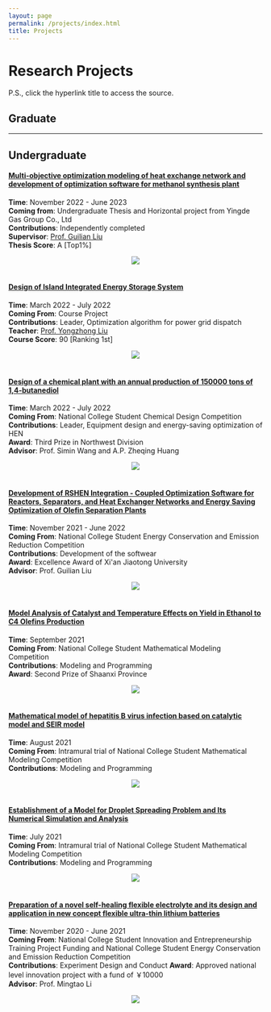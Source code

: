 ```yaml
---
layout: page
permalink: /projects/index.html
title: Projects
---
```


# Research Projects

P.S., click the hyperlink title to access the source.<br>
## Graduate


---
## Undergraduate
#### [Multi-objective optimization modeling of heat exchange network and development of optimization software for methanol synthesis plant](https://zixuanchang.github.io/project/HEN/zzx-s_project.zip)
**Time**: November 2022 - June 2023\
**Coming from**: Undergraduate Thesis and Horizontal project from Yingde Gas Group Co., Ltd\
**Contributions**: Independently completed  
**Supervisor**: [Prof. Guilian Liu](https://gr.xjtu.edu.cn/en/web/guilianliui/home)  
**Thesis Score**: A [Top1%]
<center>
<img src="/project/HEN/post.PNG">
</center>
<br>

#### [Design of Island Integrated Energy Storage System](https://zixuanchang.github.io/project/island/course_project.pdf)
**Time**: March 2022 - July 2022  
**Coming From**: Course Project  
**Contributions**: Leader, Optimization algorithm for power grid dispatch  
**Teacher**: [Prof. Yongzhong Liu](https://gr.xjtu.edu.cn/en/web/yzliu)  
**Course Score**: 90 [Ranking 1st]
<center>
<img src="/project/island/post.PNG">
</center>
<br>

#### [Design of a chemical plant with an annual production of 150000 tons of 1,4-butanediol](https://zixuanchang.github.io/project/ChemE/zzx-s_project.zip)
**Time**: March 2022 - July 2022  
**Coming From**: National College Student Chemical Design Competition  
**Contributions**: Leader, Equipment design and energy-saving optimization of HEN  
**Award**: Third Prize in Northwest Division  
**Advisor**: Prof. Simin Wang and A.P. Zheqing Huang
<center>
<img src="/project/ChemE/post.PNG">
</center>
<br>

#### [Development of RSHEN Integration - Coupled Optimization Software for Reactors, Separators, and Heat Exchanger Networks and Energy Saving Optimization of Olefin Separation Plants](https://zixuanchang.github.io/project/RSHEN/zzx-s_project.zip)
**Time**: November 2021 - June 2022   
**Coming From**: National College Student Energy Conservation and Emission Reduction Competition  
**Contributions**: Development of the softwear  
**Award**: Excellence Award of Xi'an Jiaotong University  
**Advisor**: Prof. Guilian Liu
<center>
<img src="/project/RSHEN/post.jpg">
</center>
<br>


#### [Model Analysis of Catalyst and Temperature Effects on Yield in Ethanol to C4 Olefins Production](https://zixuanchang.github.io/project/C4/zzx-modeling_compitition.pdf)
**Time**: September 2021  
**Coming From**: National College Student Mathematical Modeling Competition  
**Contributions**: Modeling and Programming  
**Award**: Second Prize of Shaanxi Province  
<center>
<img src="/project/C4/post.png">
</center>
<br>

#### [Mathematical model of hepatitis B virus infection based on catalytic model and SEIR model](https://zixuanchang.github.io/project/B/zzx-s_virus-B.pdf)
**Time**: August  2021  
**Coming From**: Intramural trial of National College Student Mathematical Modeling Competition  
**Contributions**: Modeling and Programming  
<center>
<img src="/project/B/post.png">
</center>
<br>

#### [Establishment of a Model for Droplet Spreading Problem and Its Numerical Simulation and Analysis](https://zixuanchang.github.io/project/Fluid/zzx-fluid_simulation.pdf)
**Time**: July 2021  
**Coming From**: Intramural trial of National College Student Mathematical Modeling Competition  
**Contributions**: Modeling and Programming  
<center>
<img src="/project/Fluid/post.png">
</center>
<br>

#### [Preparation of a novel self-healing flexible electrolyte and its design and application in new concept flexible ultra-thin lithium batteries](https://zixuanchang.github.io/project/battery/zzx-s_project.zip)
**Time**: November 2020 - June 2021  
**Coming From**: National College Student Innovation and Entrepreneurship Training Project Funding and National College Student Energy Conservation and Emission Reduction Competition  
**Contributions**: Experiment Design and Conduct
**Award**: Approved national level innovation project with a fund of ￥10000  
**Advisor**: Prof. Mingtao Li  
<center>
<img src="/project/battery/post.png">
</center>
<br>

